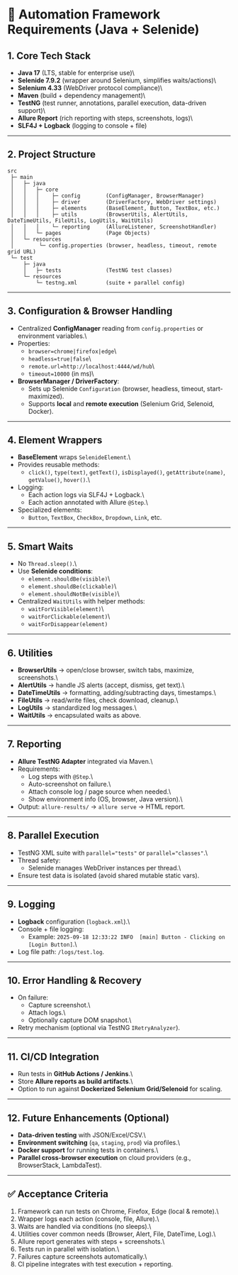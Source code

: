 # 📌 Automation Framework Requirements (Java + Selenide)

## 1. **Core Tech Stack**

-   **Java 17** (LTS, stable for enterprise use)\
-   **Selenide 7.9.2** (wrapper around Selenium, simplifies
    waits/actions)\
-   **Selenium 4.33** (WebDriver protocol compliance)\
-   **Maven** (build + dependency management)\
-   **TestNG** (test runner, annotations, parallel execution,
    data-driven support)\
-   **Allure Report** (rich reporting with steps, screenshots, logs)\
-   **SLF4J + Logback** (logging to console + file)

------------------------------------------------------------------------

## 2. **Project Structure**

    src
     ├─ main
     │   ├─ java
     │   │   ├─ core
     │   │   │    ├─ config        (ConfigManager, BrowserManager)
     │   │   │    ├─ driver        (DriverFactory, WebDriver settings)
     │   │   │    ├─ elements      (BaseElement, Button, TextBox, etc.)
     │   │   │    ├─ utils         (BrowserUtils, AlertUtils, DateTimeUtils, FileUtils, LogUtils, WaitUtils)
     │   │   │    └─ reporting     (AllureListener, ScreenshotHandler)
     │   │   └─ pages              (Page Objects)
     │   └─ resources
     │        └─ config.properties (browser, headless, timeout, remote grid URL)
     └─ test
         ├─ java
         │   ├─ tests              (TestNG test classes)
         └─ resources
             └─ testng.xml         (suite + parallel config)

------------------------------------------------------------------------

## 3. **Configuration & Browser Handling**

-   Centralized **ConfigManager** reading from `config.properties` or
    environment variables.\
-   Properties:
    -   `browser=chrome|firefox|edge`\
    -   `headless=true|false`\
    -   `remote.url=http://localhost:4444/wd/hub`\
    -   `timeout=10000` (in ms)\
-   **BrowserManager / DriverFactory**:
    -   Sets up Selenide `Configuration` (browser, headless, timeout,
        start-maximized).
    -   Supports **local** and **remote execution** (Selenium Grid,
        Selenoid, Docker).

------------------------------------------------------------------------

## 4. **Element Wrappers**

-   **BaseElement** wraps `SelenideElement`.\
-   Provides reusable methods:
    -   `click()`, `type(text)`, `getText()`, `isDisplayed()`,
        `getAttribute(name)`, `getValue()`, `hover()`.\
-   Logging:
    -   Each action logs via SLF4J + Logback.\
    -   Each action annotated with Allure `@Step`.\
-   Specialized elements:
    -   `Button`, `TextBox`, `CheckBox`, `Dropdown`, `Link`, etc.

------------------------------------------------------------------------

## 5. **Smart Waits**

-   No `Thread.sleep()`.\
-   Use **Selenide conditions**:
    -   `element.shouldBe(visible)`\
    -   `element.shouldBe(clickable)`\
    -   `element.shouldNotBe(visible)`\
-   Centralized `WaitUtils` with helper methods:
    -   `waitForVisible(element)`\
    -   `waitForClickable(element)`\
    -   `waitForDisappear(element)`

------------------------------------------------------------------------

## 6. **Utilities**

-   **BrowserUtils** → open/close browser, switch tabs, maximize,
    screenshots.\
-   **AlertUtils** → handle JS alerts (accept, dismiss, get text).\
-   **DateTimeUtils** → formatting, adding/subtracting days,
    timestamps.\
-   **FileUtils** → read/write files, check download, cleanup.\
-   **LogUtils** → standardized log messages.\
-   **WaitUtils** → encapsulated waits as above.

------------------------------------------------------------------------

## 7. **Reporting**

-   **Allure TestNG Adapter** integrated via Maven.\
-   Requirements:
    -   Log steps with `@Step`.\
    -   Auto-screenshot on failure.\
    -   Attach console log / page source when needed.\
    -   Show environment info (OS, browser, Java version).\
-   Output: `allure-results/` → `allure serve` → HTML report.

------------------------------------------------------------------------

## 8. **Parallel Execution**

-   TestNG XML suite with `parallel="tests"` or `parallel="classes"`.\
-   Thread safety:
    -   Selenide manages WebDriver instances per thread.\
-   Ensure test data is isolated (avoid shared mutable static vars).

------------------------------------------------------------------------

## 9. **Logging**

-   **Logback** configuration (`logback.xml`).\
-   Console + file logging:
    -   Example:
        `2025-09-18 12:33:22 INFO  [main] Button - Clicking on [Login Button]`.\
-   Log file path: `/logs/test.log`.

------------------------------------------------------------------------

## 10. **Error Handling & Recovery**

-   On failure:
    -   Capture screenshot.\
    -   Attach logs.\
    -   Optionally capture DOM snapshot.\
-   Retry mechanism (optional via TestNG `IRetryAnalyzer`).

------------------------------------------------------------------------

## 11. **CI/CD Integration**

-   Run tests in **GitHub Actions / Jenkins**.\
-   Store **Allure reports as build artifacts**.\
-   Option to run against **Dockerized Selenium Grid/Selenoid** for
    scaling.

------------------------------------------------------------------------

## 12. **Future Enhancements (Optional)**

-   **Data-driven testing** with JSON/Excel/CSV.\
-   **Environment switching** (`qa`, `staging`, `prod`) via profiles.\
-   **Docker support** for running tests in containers.\
-   **Parallel cross-browser execution** on cloud providers (e.g.,
    BrowserStack, LambdaTest).

------------------------------------------------------------------------

## ✅ Acceptance Criteria

1.  Framework can run tests on Chrome, Firefox, Edge (local & remote).\
2.  Wrapper logs each action (console, file, Allure).\
3.  Waits are handled via conditions (no sleeps).\
4.  Utilities cover common needs (Browser, Alert, File, DateTime, Log).\
5.  Allure report generates with steps + screenshots.\
6.  Tests run in parallel with isolation.\
7.  Failures capture screenshots automatically.\
8.  CI pipeline integrates with test execution + reporting.

